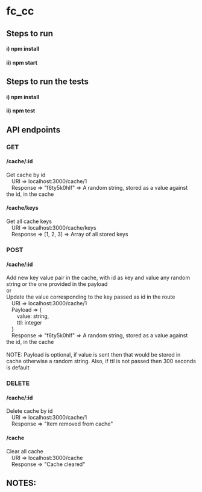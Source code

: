 # fc_cc

## Steps to run
#### i) npm install
#### ii) npm start

## Steps to run the tests
#### i) npm install
#### ii) npm test

## API endpoints
### GET
#### /cache/:id
  Get cache by id <br />
  &emsp;URI => localhost:3000/cache/1 <br />
  &emsp;Response => "f6ty5k0hlf" => A random string, stored as a value against the id, in the cache
#### /cache/keys
  Get all cache keys <br />
  &emsp;URI => localhost:3000/cache/keys <br />
  &emsp;Response => [1, 2, 3] => Array of all stored keys
    
### POST
#### /cache/:id
  Add new  key value pair in the cache, with id as key and value any random string or the one provided in the payload <br />
  or <br />
  Update the value corresponding to the key passed as id in the route <br />
  &emsp;URI => localhost:3000/cache/1 <br />
  &emsp;Payload => { <br />
  &emsp;&emsp;value: string, <br />
  &emsp;&emsp;ttl: integer <br />
  &emsp;} <br />
  &emsp;Response => "f6ty5k0hlf" => A random string, stored as a value against the id, in the cache <br /> <br />
  NOTE: Payload is optional, if value is sent then that would be stored in cache otherwise a random string. Also, if ttl is not passed then 300 seconds is default <br />
    
### DELETE
#### /cache/:id
  Delete cache by id <br />
  &emsp;URI => localhost:3000/cache/1 <br />
  &emsp;Response => "Item removed from cache"
#### /cache
  Clear all cache <br />
  &emsp;URI => localhost:3000/cache <br />
  &emsp;Response => "Cache cleared"
    
    
## NOTES:
